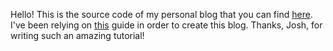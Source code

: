Hello! This is the source code of my personal blog that you can find [here](https://blog.darklynx.org/). I've been relying on [this](https://joshcollinsworth.com/blog/build-static-sveltekit-markdown-blog) guide in order to create this blog. Thanks, Josh, for writing such an amazing tutorial!